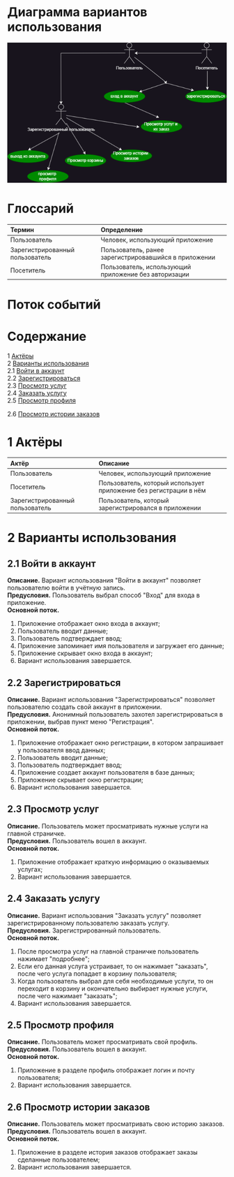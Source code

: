 # Диаграмма вариантов использования

![Диаграмма вариантов использования](https://github.com/AlexShu111/AppClining/blob/main/diagrams/images/useCase.png) 
  
# Глоссарий

| Термин | Определение |
|:--|:--|
| Пользователь | Человек, использующий приложение |
| Зарегистрированный пользователь | Пользователь, ранее зарегистрировавшийся в приложении |
| Посетитель | Пользователь, использующий приложение без авторизации |  
  
# Поток событий 

# Содержание
1 [Актёры](#actors)  
2 [Варианты использования](#use_case)  
2.1 [Войти в аккаунт](#sign_in_to_your_account)  
2.2 [Зарегистрироваться](#sign_up)    
2.3 [Просмотр услуг](#view_service)    
2.4 [Заказать услугу](#order_service)  
2.5 [Просмотр профиля](#view_profile)

2.6 [Просмотр истории заказов](#view_history)


<a name="actors"/>

# 1 Актёры

| Актёр | Описание |
|:--|:--|
| Пользователь | Человек, использующий приложение |
| Посетитель | Пользователь, который использует приложение без регистрации в нём |
| Зарегистрированный пользователь | Пользователь, который зарегистрировался в приложении |

<a name="use_case"/>

# 2 Варианты использования

<a name="sign_in_to_your_account"/>

## 2.1 Войти в аккаунт

**Описание.** Вариант использования "Войти в аккаунт" позволяет пользователю войти в учётную запись.  
**Предусловия.** Пользователь выбрал способ "Вход" для входа в приложение.  
**Основной поток.**
1. Приложение отображает окно входа в аккаунт;
2. Пользователь вводит данные;
3. Пользователь подтверждает ввод;
4. Приложение запоминает имя пользователя и загружает его данные;
5. Приложение скрывает окно входа в аккаунт;
6. Вариант использования завершается.


<a name="sign_up"/>

## 2.2 Зарегистрироваться

**Описание.** Вариант использования "Зарегистрироваться" позволяет пользователю создать свой аккаунт в приложении.  
**Предусловия.** Анонимный пользователь захотел зарегистрироваться в приложении, выбрав пункт меню "Регистрация".  
**Основной поток.**
1. Приложение отображает окно регистрации, в котором запрашивает у пользователя ввод данных;
2. Пользователь вводит данные;
3. Пользователь подтверждает ввод;
4. Приложение создает аккаунт пользователя в базе данных;
5. Приложение скрывает окно регистрации;
6. Вариант использования завершается.



<a name="view_service"/>

## 2.3 Просмотр услуг

**Описание.** Пользователь может просматривать нужные услуги на главной страничке.  
**Предусловия.** Пользователь вошел в аккаунт.  
**Основной поток.**
1. Приложение отображает краткую информацию о оказываемых услугах;
2. Вариант использования завершается.


<a name="order_service"/>

## 2.4 Заказать услугу

**Описание.** Вариант использования "Заказать услугу" позволяет зарегистрированному пользователю заказать услугу.  
**Предусловия.** Зарегистрированный пользователь.  
**Основной поток.**
1. После просмотра услуг на главной страничке пользователь нажимает "подробнее";
2. Если его данная услуга устраивает, то он нажимает "заказать", после чего услуга попадает в корзину пользователя;
3. Когда пользователь выбрал для себя необходимые услуги, то он переходит в корзину и окончательно выбирает нужные услуги, после чего нажимает "заказать";
4. Вариант использования завершается.


<a name="view_profile"/>

## 2.5 Просмотр профиля

**Описание.** Пользователь может просматривать свой профиль.  
**Предусловия.** Пользователь вошел в аккаунт.  
**Основной поток.**
1. Приложение в разделе профиль отображает логин и почту пользователя;
2. Вариант использования завершается.


<a name="view_history"/>

## 2.6 Просмотр истории заказов

**Описание.** Пользователь может просматривать свою историю заказов.  
**Предусловия.** Пользователь вошел в аккаунт.  
**Основной поток.**
1. Приложение в разделе история заказов отображает заказы сделанные пользователем;
2. Вариант использования завершается.
